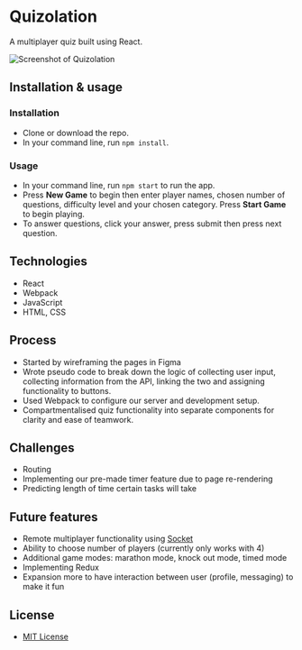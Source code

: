 # Quizolation
A multiplayer quiz built using React.

![Screenshot of Quizolation](https://i.imgur.com/qRqE6NN.png)

## Installation & usage
### Installation
- Clone or download the repo.
- In your command line, run `npm install`.
### Usage
- In your command line, run `npm start` to run the app.
- Press **New Game** to begin then enter player names, chosen number of questions, difficulty level and your chosen category. Press **Start Game** to begin playing.
- To answer questions, click your answer, press submit then press next question.

## Technologies
- React
- Webpack
- JavaScript
- HTML, CSS

## Process
- Started by wireframing the pages in Figma
- Wrote pseudo code to break down the logic of collecting user input, collecting information from the API, linking the two and assigning functionality to buttons.
- Used Webpack to configure our server and development setup.
- Compartmentalised quiz functionality into separate components for clarity and ease of teamwork.

## Challenges
- Routing
- Implementing our pre-made timer feature due to page re-rendering
- Predicting length of time certain tasks will take

## Future features
- Remote multiplayer functionality using [Socket](https://socket.io)
- Ability to choose number of players (currently only works with 4)
- Additional game modes: marathon mode, knock out mode, timed mode
- Implementing Redux
- Expansion more to have interaction between user (profile, messaging) to make it fun


## License
- [MIT License](https://opensource.org/licenses/mit-license.php)
